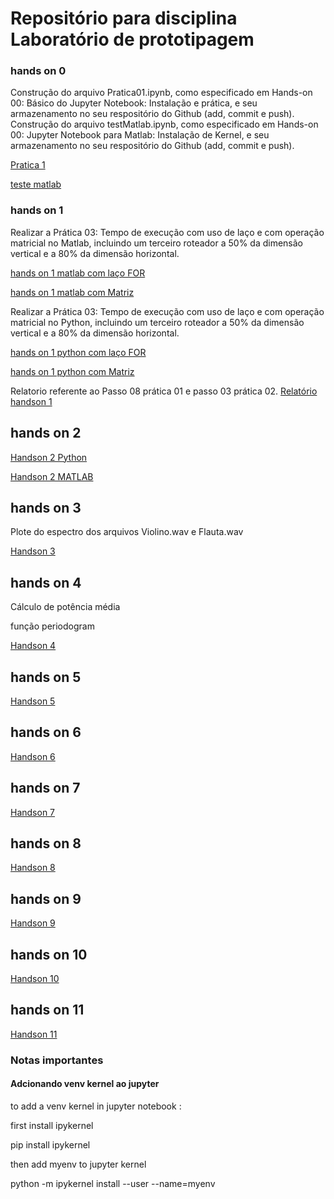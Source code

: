 # Repositório para disciplina Laboratório de prototipagem


### hands on 0
Construção do arquivo Pratica01.ipynb, como especificado em Hands-on 00: Básico do Jupyter Notebook: Instalação e prática, e seu armazenamento no seu respositório do Github (add, commit e push).
Construção do arquivo testMatlab.ipynb, como especificado em Hands-on 00: Jupyter Notebook para Matlab: Instalação de Kernel, e seu armazenamento no seu respositório do Github (add, commit e push).

[Pratica 1](https://github.com/jpmarques-13/JoaoPaulo_dco2004/blob/master/Pratica1/pratica1.ipynb)


[teste matlab](https://github.com/jpmarques-13/JoaoPaulo_dco2004/blob/master/Pratica1/test_matlab.ipynb)

### hands on 1
Realizar a Prática 03: Tempo de execução com uso de laço e com operação matricial no Matlab, incluindo um terceiro roteador a 50% da dimensão vertical e a 80% da dimensão horizontal.

[hands on 1 matlab com laço FOR](https://github.com/jpmarques-13/JoaoPaulo_dco2004/blob/master/handson_1_Matlab_For.ipynb)


[hands on 1 matlab com Matriz](https://github.com/jpmarques-13/JoaoPaulo_dco2004/blob/master/handson_1_Matlab_For.ipynb)


Realizar a Prática 03: Tempo de execução com uso de laço e com operação matricial no Python, incluindo um terceiro roteador a 50% da dimensão vertical e a 80% da dimensão horizontal.

[hands on 1 python com laço FOR](https://github.com/jpmarques-13/JoaoPaulo_dco2004/blob/master/handson_1_Python_For.ipynb)

[hands on 1 python com Matriz](https://github.com/jpmarques-13/JoaoPaulo_dco2004/blob/master/handson1_Python_Matriz.ipynb)

Relatorio referente ao Passo 08 prática 01 e passo 03 prática 02.
[Relatório handson 1](https://github.com/jpmarques-13/JoaoPaulo_dco2004/blob/master/Relat%C3%B3rio.ipynb)

## hands on 2
[Handson 2 Python](https://github.com/jpmarques-13/JoaoPaulo_dco2004/blob/master/Pratica2/handson_2_python.ipynb)

[Handson 2 MATLAB](https://github.com/jpmarques-13/JoaoPaulo_dco2004/blob/master/Pratica2/handson_2_matlab.ipynb)

## hands on 3

Plote do espectro dos arquivos Violino.wav e Flauta.wav


[Handson 3](https://github.com/jpmarques-13/JoaoPaulo_dco2004/blob/master/Pratica3/Handson3.ipynb)


## hands on 4
Cálculo de potência média

função periodogram

[Handson 4](https://github.com/jpmarques-13/JoaoPaulo_dco2004/blob/master/Pratica4/handson4.ipynb)

## hands on 5
[Handson 5](https://github.com/jpmarques-13/JoaoPaulo_dco2004/blob/master/pratica5/handson5.ipynb)

## hands on 6
[Handson 6](https://github.com/jpmarques-13/JoaoPaulo_dco2004/blob/master/Pratica6/Entrega_h06.ipynb)

## hands on 7
[Handson 7](https://github.com/jpmarques-13/JoaoPaulo_dco2004/blob/master/Pratica6/Entrega_h06.ipynb)

## hands on 8
[Handson 8](https://github.com/jpmarques-13/JoaoPaulo_dco2004/blob/master/Pratica6/Entrega_h06.ipynb)
## hands on 9
[Handson 9](https://github.com/jpmarques-13/JoaoPaulo_dco2004/blob/master/Pratica6/Entrega_h06.ipynb)
## hands on 10
[Handson 10](https://github.com/jpmarques-13/JoaoPaulo_dco2004/blob/master/Pratica6/Entrega_h06.ipynb)
## hands on 11
[Handson 11](https://github.com/jpmarques-13/JoaoPaulo_dco2004/blob/master/Pratica6/Entrega_h06.ipynb)

### Notas importantes

#### Adcionando venv kernel ao jupyter

to add a venv kernel in jupyter notebook :

first install ipykernel 

pip install ipykernel

then add myenv to jupyter kernel

python -m ipykernel install --user --name=myenv



